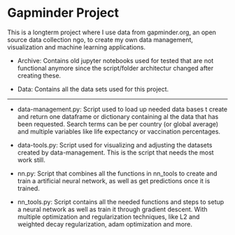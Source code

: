 # Gapminder Project

This is a longterm project where I use data from gapminder.org, an open source data collection ngo, to create my own data management, visualization and machine learning applications.

- Archive:
Contains old jupyter notebooks used for tested that are not functional anymore since the script/folder architectur changed after creating these.

- Data:
Contains all the data sets used for this project.
---

- data-management.py:
Script used to load up needed data bases t create and return one dataframe or dictionary containing al the data that has been requested.
Search terms can be per country (or global average) and multiple variables like life expectancy or vaccination percentages.

- data-tools.py:
 Script used for visualizing and adjusting the datasets created by data-management.
 This is the script that needs the most work still.
 
 - nn.py:
 Script that combines all the functions in nn_tools to create and train a artificial neural network, as well as get predictions once it is trained.
 
 - nn_tools.py:
 Script contains all the needed functions and steps to setup a neural network as well as train it through gradient descent.
 With multiple optimization and regularization techniques, like L2 and weighted decay regularization, adam optimization and more.
